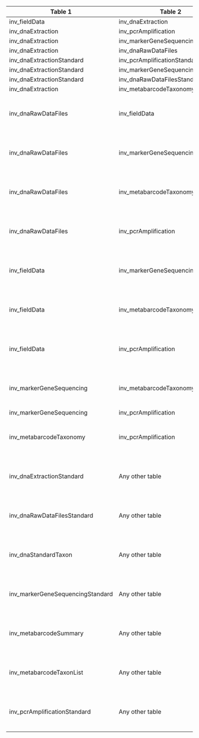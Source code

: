 |Table 1|Table 2|Join by field(s)|
|------------------------|------------------------|-------------------------------|
inv_fieldData|inv_dnaExtraction|geneticSampleID
inv_dnaExtraction|inv_pcrAmplification|dnaSampleID
inv_dnaExtraction|inv_markerGeneSequencing|dnaSampleID
inv_dnaExtraction|inv_dnaRawDataFiles|dnaSampleID
inv_dnaExtractionStandard|inv_pcrAmplificationStandard|dnaSampleID
inv_dnaExtractionStandard|inv_markerGeneSequencingStandard|dnaSampleID
inv_dnaExtractionStandard|inv_dnaRawDataFilesStandard|dnaSampleID
inv_dnaExtraction|inv_metabarcodeTaxonomy|dnaSampleID
inv_dnaRawDataFiles|inv_fieldData|Requires intermediate table: join via inv_dnaExtraction table
inv_dnaRawDataFiles|inv_markerGeneSequencing|Join not recommended. Join via dnaSampleID will double records.
inv_dnaRawDataFiles|inv_metabarcodeTaxonomy|Join not recommended. Join via dnaSampleID will double records.
inv_dnaRawDataFiles|inv_pcrAmplification|Join not recommended. Join via dnaSampleID will double records.
inv_fieldData|inv_markerGeneSequencing|Requires intermediate table: join via inv_dnaExtraction table
inv_fieldData|inv_metabarcodeTaxonomy|Requires intermediate table: join via inv_dnaExtraction table
inv_fieldData|inv_pcrAmplification|Requires intermediate table: join via inv_dnaExtraction table
inv_markerGeneSequencing|inv_metabarcodeTaxonomy|Join not recommended. Data resolution does not match other tables.
inv_markerGeneSequencing|inv_pcrAmplification|dnaSampleID
inv_metabarcodeTaxonomy|inv_pcrAmplification|Join not recommended. Data resolution does not match other tables.
inv_dnaExtractionStandard|Any other table|Join not recommended. Data resolution does not match other tables.
inv_dnaRawDataFilesStandard|Any other table|Join not recommended. Data resolution does not match other tables.
inv_dnaStandardTaxon|Any other table|Join not recommended. Data resolution does not match other tables.
inv_markerGeneSequencingStandard|Any other table|Join not recommended. Data resolution does not match other tables.
inv_metabarcodeSummary|Any other table|Join not recommended. Data resolution does not match other tables.
inv_metabarcodeTaxonList|Any other table|Join not recommended. Data resolution does not match other tables.
inv_pcrAmplificationStandard|Any other table|Join not recommended. Data resolution does not match other tables.
